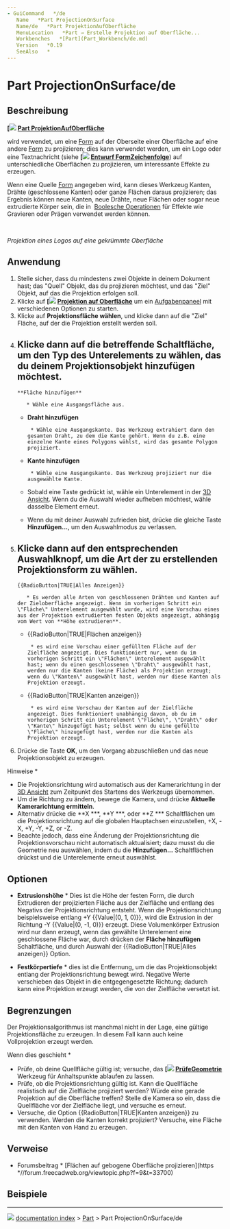 ```yaml
---
- GuiCommand   */de
   Name   *Part ProjectionOnSurface
   Name/de   *Part ProjektionAufOberfläche
   MenuLocation   *Part → Erstelle Projektion auf Oberfläche...
   Workbenches   *[Part](Part_Workbench/de.md)
   Version   *0.19
   SeeAlso   *
---
```


# Part ProjectionOnSurface/de

## Beschreibung


**[<img src=images/Part_ProjectionOnSurface.svg style="width   *16px"> [Part ProjektionAufOberfläche](Part_ProjectionOnSurface/de.md)**

wird verwendet, um eine [Form](Shape/de.md) auf der Oberseite einer Oberfläche auf eine andere [Form](Shape/de.md) zu projizieren; dies kann verwendet werden, um ein Logo oder eine Textnachricht (siehe **[<img src=images/Draft_ShapeString.svg style="width   *16px"> [Entwurf FormZeichenfolge](Draft_ShapeString/de.md)**) auf unterschiedliche Oberflächen zu projizieren, um interessante Effekte zu erzeugen.

Wenn eine Quelle [Form](Shape/de.md) angegeben wird, kann dieses Werkzeug Kanten, Drähte (geschlossene Kanten) oder ganze Flächen daraus projizieren; das Ergebnis können neue Kanten, neue Drähte, neue Flächen oder sogar neue extrudierte Körper sein, die in <img alt="" src=images/Part_Boolean.svg  style="width   *24px;"> [Boolesche Operationen](Part_Boolean/de.md) für Effekte wie Gravieren oder Prägen verwendet werden können.

<img alt="" src=images/Part_ProjectionOnSurface1.png  style="width   *300px;"> <img alt="" src=images/Part_ProjectionOnSurface2.png  style="width   *300px;">



*Projektion eines Logos auf eine gekrümmte Oberfläche*

## Anwendung

1.  Stelle sicher, dass du mindestens zwei Objekte in deinem Dokument hast; das \"Quell\" Objekt, das du projizieren möchtest, und das \"Ziel\" Objekt, auf das die Projektion erfolgen soll.
2.  Klicke auf **[<img src=images/Part_ProjectionOnSurface.svg style="width   *16px"> [Projektion auf Oberfläche](Part_ProjectionOnSurface/de.md)** um ein [Aufgabenpaneel](task_panel/de.md) mit verschiedenen Optionen zu starten.
3.  Klicke auf **Projektionsfläche wählen**, und klicke dann auf die \"Ziel\" Fläche, auf der die Projektion erstellt werden soll.
4.  Klicke dann auf die betreffende Schaltfläche, um den Typ des Unterelements zu wählen, das du deinem Projektionsobjekt hinzufügen möchtest.
    -   
        **Fläche hinzufügen**
        
           * Wähle eine Ausgangsfläche aus.

    -   
        **Draht hinzufügen**
        
           * Wähle eine Ausgangskante. Das Werkzeug extrahiert dann den gesamten Draht, zu dem die Kante gehört. Wenn du z.B. eine einzelne Kante eines Polygons wählst, wird das gesamte Polygon projiziert.

    -   
        **Kante hinzufügen**
        
           * Wähle eine Ausgangskante. Das Werkzeug projiziert nur die ausgewählte Kante.

    -   Sobald eine Taste gedrückt ist, wähle ein Unterelement in der [3D Ansicht](3D_view/de.md). Wenn du die Auswahl wieder aufheben möchtest, wähle dasselbe Element erneut.

    -   Wenn du mit deiner Auswahl zufrieden bist, drücke die gleiche Taste **Hinzufügen...**, um den Auswahlmodus zu verlassen.
5.  Klicke dann auf den entsprechenden Auswahlknopf, um die Art der zu erstellenden Projektionsform zu wählen.
    -   
        {{RadioButton|TRUE|Alles Anzeigen}}
        
           * Es werden alle Arten von geschlossenen Drähten und Kanten auf der Zieloberfläche angezeigt. Wenn im vorherigen Schritt ein \"Fläche\" Unterelement ausgewählt wurde, wird eine Vorschau eines aus der Projektion extrudierten festen Objekts angezeigt, abhängig vom Wert von **Höhe extrudieren**.

    -   
        {{RadioButton|TRUE|Flächen anzeigen}}
        
           * es wird eine Vorschau einer gefüllten Fläche auf der Zielfläche angezeigt. Dies funktioniert nur, wenn du im vorherigen Schritt ein \"Flächen\" Unterelement ausgewählt hast; wenn du einen geschlossenen \"Draht\" ausgewählt hast, werden nur die Kanten (keine Fläche) als Projektion erzeugt; wenn du \"Kanten\" ausgewählt hast, werden nur diese Kanten als Projektion erzeugt.

    -   
        {{RadioButton|TRUE|Kanten anzeigen}}
        
           * es wird eine Vorschau der Kanten auf der Zielfläche angezeigt. Dies funktioniert unabhängig davon, ob du im vorherigen Schritt ein Unterelement \"Fläche\", \"Draht\" oder \"Kante\" hinzugefügt hast; selbst wenn du eine gefüllte \"Fläche\" hinzugefügt hast, werden nur die Kanten als Projektion erzeugt.
6.  Drücke die Taste **OK**, um den Vorgang abzuschließen und das neue Projektionsobjekt zu erzeugen.

Hinweise   *

-   Die Projektionsrichtung wird automatisch aus der Kamerarichtung in der [3D Ansicht](3D_view/de.md) zum Zeitpunkt des Startens des Werkzeugs übernommen.
-   Um die Richtung zu ändern, bewege die Kamera, und drücke **Aktuelle Kamerarichtung ermitteln**.
-   Alternativ drücke die **X   ***, **Y   ***, oder **Z   *** Schaltflächen um die Projektionsrichtung auf die globalen Hauptachsen einzustellen, +X, -X, +Y, -Y, +Z, or -Z.
-   Beachte jedoch, dass eine Änderung der Projektionsrichtung die Projektionsvorschau nicht automatisch aktualisiert; dazu musst du die Geometrie neu auswählen, indem du die **Hinzufügen...** Schaltflächen drückst und die Unterelemente erneut auswählst.

## Optionen

-    **Extrusionshöhe**   * Dies ist die Höhe der festen Form, die durch Extrudieren der projizierten Fläche aus der Zielfläche und entlang des Negativs der Projektionsrichtung entsteht. Wenn die Projektionsrichtung beispielsweise entlang +Y {{Value|(0, 1, 0)}}, wird die Extrusion in der Richtung -Y {{Value|(0, -1, 0)}} erzeugt. Diese Volumenkörper Extrusion wird nur dann erzeugt, wenn das gewählte Unterelement eine geschlossene Fläche war, durch drücken der **Fläche hinzufügen** Schaltfläche, und durch Auswahl der {{RadioButton|TRUE|Alles anzeigen}} Option.

-    **Festkörpertiefe**   * dies ist die Entfernung, um die das Projektionsobjekt entlang der Projektionsrichtung bewegt wird. Negative Werte verschieben das Objekt in die entgegengesetzte Richtung; dadurch kann eine Projektion erzeugt werden, die von der Zielfläche versetzt ist.

## Begrenzungen

Der Projektionsalgorithmus ist manchmal nicht in der Lage, eine gültige Projektionsfläche zu erzeugen. In diesem Fall kann auch keine Vollprojektion erzeugt werden.

Wenn dies geschieht   *

-   Prüfe, ob deine Quellfläche gültig ist; versuche, das **[<img src=images/Part_CheckGeometry.svg style="width   *16px"> [PrüfeGeometrie](Part_CheckGeometry/de.md)** Werkzeug für Anhaltspunkte ablaufen zu lassen.
-   Prüfe, ob die Projektionsrichtung gültig ist. Kann die Quellfläche realistisch auf die Zielfläche projiziert werden? Würde eine gerade Projektion auf die Oberfläche treffen? Stelle die Kamera so ein, dass die Quellfläche vor der Zielfläche liegt, und versuche es erneut.
-   Versuche, die Option {{RadioButton|TRUE|Kanten anzeigen}} zu verwenden. Werden die Kanten korrekt projiziert? Versuche, eine Fläche mit den Kanten von Hand zu erzeugen.

## Verweise

-   Forumsbeitrag   * [Flächen auf gebogene Oberfläche projizieren](https   *//forum.freecadweb.org/viewtopic.php?f=9&t=33700)

## Beispiele



---
![](images/Right_arrow.png) [documentation index](../README.md) > [Part](Part_Workbench.md) > Part ProjectionOnSurface/de
